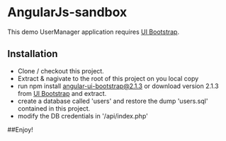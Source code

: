 # AngularJs-sandbox

This demo UserManager application requires [UI Bootstrap](https://angular-ui.github.io/bootstrap/). 

## Installation
- Clone / checkout this project. 
- Extract & nagivate to the root of this project on you local copy
- run npm install angular-ui-bootstrap@2.1.3 or download version 2.1.3 from [UI Bootstrap](https://angular-ui.github.io/bootstrap/) and extract. 
- create a database called 'users' and restore the dump 'users.sql' contained in this project.
- modify the DB credentials in '/api/index.php' 

##Enjoy!

